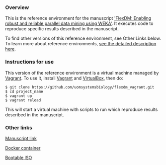 ### Overview

This is the reference environment for the manuscript ['FlexDM: Enabling robust and reliable parallel data mining using WEKA'](http://arxiv.org/abs/1412.5720).  It executes code to reproduce specific results described in the manuscript.   

To find other versions of this reference environment, see Other Links below.  To learn more about reference environments, [see the detailed description here](http://uomsystemsbiology.github.io/reference-environments/).  

### Instructions for use

This version of the reference environment is a virtual machine managed by [Vagrant](http://www.vagrantup.com).  To use it, install [Vagrant](http://www.vagrantup.com) and [VirtualBox](https://www.virtualbox.org/), then do:

```
$ git clone https://github.com/uomsystemsbiology/flexdm_vagrant.git
$ cd project_name
$ vagrant up
$ vagrant reload
```
This will start a virtual machine with scripts to run which reproduce results described in the manuscript.  

### Other links

[Manuscript link](http://arxiv.org/abs/1412.5720)

[Docker container](https://hub.docker.com/r/uomsystemsbiology/flexdm/)

[Bootable ISO](https://dx.doi.org/10.5281/zenodo.22415)

